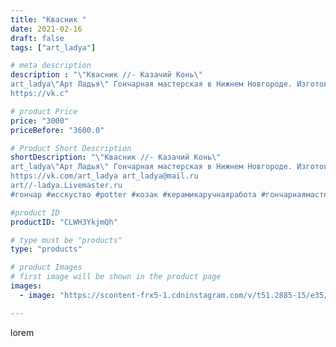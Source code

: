 ```yaml
---
title: "Квасник "
date: 2021-02-16
draft: false
tags: ["art_ladya"]

# meta description
description : "\"Квасник //- Казачий Конь\" 
art_ladya\"Арт Ладья\" Гончарная мастерская в Нижнем Новгороде. Изготовление керамики и мастер//-классы по обучению. 
https://vk.c"

# product Price
price: "3000"
priceBefore: "3600.0"

# Product Short Description
shortDescription: "\"Квасник //- Казачий Конь\" 
art_ladya\"Арт Ладья\" Гончарная мастерская в Нижнем Новгороде. Изготовление керамики и мастер//-классы по обучению. 
https://vk.com/art_ladya art_ladya@mail.ru 
art//-ladya.Livemaster.ru
#гончар #исскуство #potter #козак #керамикаручнаяработа #гончарнаямастерская #керамиканазаказ #handmade #посудаизглины #керамика #русскаякерамика #артладья #эксклюзивнаякерамика #painter #dishes #decor #ceramicar #claygoods #казак #earthenware #ceramic #design #кухля #magic #dishesfordolls #ceramicart #квасник #clay #авторскаякерамика #конь"

#product ID
productID: "CLWH3YkjmQh"

# type must be "products"
type: "products"

# product Images
# first image will be shown in the product page
images:
  - image: "https://scontent-frx5-1.cdninstagram.com/v/t51.2885-15/e35/148985587_175888404013824_636451314786374298_n.jpg?_nc_ht=scontent-frx5-1.cdninstagram.com&_nc_cat=100&_nc_ohc=xnWOSrzB1pAAX97H63M&edm=APU89FABAAAA&ccb=7-4&oh=221ef341519e28bc81e3b32c2f45f584&oe=612C18C1&_nc_sid=86f79a&ig_cache_key=MjUxMDIyODQzNDU4NTU0MzcxMw%3D%3D.2-ccb7-4"

---
```

lorem
